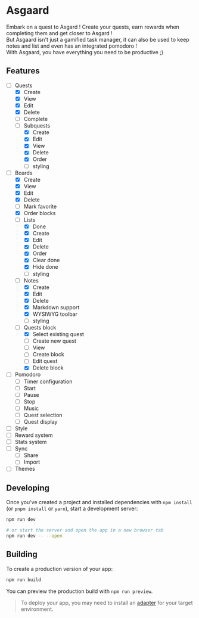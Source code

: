 # Asgaard

Embark on a quest to Asgard ! Create your quests, earn rewards when completing them and get closer to Asgard !  
But Asgaard isn't just a gamified task manager, it can also be used to keep notes and list and even has an integrated pomodoro !  
With Asgaard, you have everything you need to be productive ;)

## Features

- [ ] Quests
  - [x] Create
  - [x] View
  - [x] Edit
  - [x] Delete
  - [ ] Complete
  - [ ] Subquests
    - [x] Create
    - [x] Edit
    - [x] View
    - [x] Delete
    - [x] Order
    - [ ] styling
- [ ] Boards
  - [x] Create
  - [x] View
  - [x] Edit
  - [x] Delete
  - [ ] Mark favorite
  - [x] Order blocks
  - [ ] Lists
    - [x] Done
    - [x] Create
    - [x] Edit
    - [x] Delete
    - [x] Order
    - [x] Clear done
    - [x] Hide done
    - [ ] styling
  - [ ] Notes
    - [x] Create
    - [x] Edit
    - [x] Delete
    - [x] Markdown support
    - [x] WYSIWYG toolbar
    - [ ] styling
  - [ ] Quests block
    - [x] Select existing quest
    - [ ] Create new quest
    - [ ] View
    - [ ] Create block
    - [ ] Edit quest
    - [x] Delete block
- [ ] Pomodoro
  - [ ] Timer configuration
  - [ ] Start
  - [ ] Pause
  - [ ] Stop
  - [ ] Music
  - [ ] Quest selection
  - [ ] Quest display
- [ ] Style
- [ ] Reward system
- [ ] Stats system
- [ ] Sync
  - [ ] Share
  - [ ] Import
- [ ] Themes

## Developing

Once you've created a project and installed dependencies with `npm install` (or `pnpm install` or `yarn`), start a development server:

```bash
npm run dev

# or start the server and open the app in a new browser tab
npm run dev -- --open
```

## Building

To create a production version of your app:

```bash
npm run build
```

You can preview the production build with `npm run preview`.

> To deploy your app, you may need to install an [adapter](https://svelte.dev/docs/kit/adapters) for your target environment.
